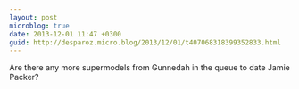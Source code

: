 ```yaml
---
layout: post
microblog: true
date: 2013-12-01 11:47 +0300
guid: http://desparoz.micro.blog/2013/12/01/t407068318399352833.html
---
```

Are there any more supermodels from Gunnedah in the queue to date Jamie Packer?
